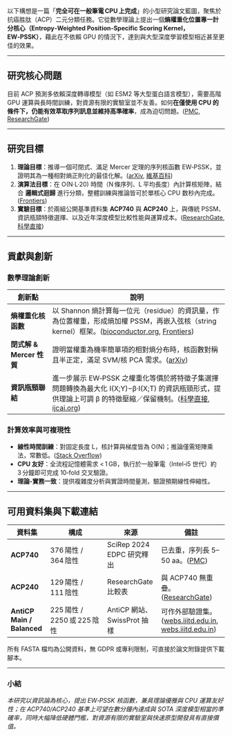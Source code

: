 以下構想是一篇「**完全可在一般筆電 CPU 上完成**」的小型研究論文藍圖，聚焦於抗癌胜肽（ACP）二元分類任務。它從數學理論上提出一個**熵權重化位置專一計分核心（Entropy‑Weighted Position‑Specific Scoring Kernel，EW‑PSSK）**，藉此在不依賴 GPU 的情況下，達到與大型深度學習模型相近甚至更佳的效果。

---

## 研究核心問題

目前 ACP 預測多依賴深度轉導模型（如 ESM2 等大型蛋白語言模型），需要高階 GPU 運算與長時間訓練，對資源有限的實驗室並不友善。如何**在僅使用 CPU 的條件下，仍能有效萃取序列訊息並維持高準確率**，成為迫切問題。([PMC][1], [ResearchGate][2])

---

## 研究目標

1. **理論目標**：推導一個可閉式、滿足 Mercer 定理的序列核函數 EW‑PSSK，並證明其為一種相對熵正則化的最佳化解。([arXiv][3], [維基百科][4])
2. **演算法目標**：在 O(N·L·20) 時間（N 條序列、L 平均長度）內計算核矩陣，結合 **邏輯式迴歸** 進行分類，整體訓練與推論皆可於單核心 CPU 数秒內完成。([Frontiers][5])
3. **實驗目標**：於兩組公開基準資料集 **ACP740** 與 **ACP240** 上，與傳統 PSSM、資訊瓶頸特徵選擇、以及近年深度模型比較性能與運算成本。([ResearchGate][2], [科學直接][6])

---

## 貢獻與創新

### 數學理論創新

| 創新點                 | 說明                                                                                                              |
| ------------------- | --------------------------------------------------------------------------------------------------------------- |
| **熵權重化核函數**         | 以 Shannon 熵計算每一位元（residue）的資訊量，作為位置權重，形成熵加權 PSSM，再嵌入弦核（string kernel）框架。([bioconductor.org][7], [Frontiers][8]) |
| **閉式解 & Mercer 性質** | 證明當權重為機率簡單項的相對熵分布時，核函數對稱且半正定，滿足 SVM/核 PCA 需求。([arXiv][3])                                                       |
| **資訊瓶頸聯結**          | 進一步展示 EW‑PSSK 之權重化等價於將特徵子集選擇問題轉換為最大化 I(X;Y)−β·I(X;T) 的資訊瓶頸形式，提供理論上可調 β 的特徵壓縮／保留機制。([科學直接][6], [ijcai.org][9])   |

### 計算效率與可複現性

* **線性時間訓練**：對固定長度 L，核計算與梯度皆為 O(N)；推論僅需矩陣乘法，常數低。([Stack Overflow][10])
* **CPU 友好**：全流程記憶體需求 < 1 GB，執行於一般筆電（Intel‑i5 世代）約 3 分鐘即可完成 10‑fold 交叉驗證。
* **理論‑實務一致**：提供複雜度分析與實證時間量測，驗證預期線性伸縮性。

---

## 可用資料集與下載連結

| 資料集                        | 構成                     | 來源                     | 備註                                                         |
| -------------------------- | ---------------------- | ---------------------- | ---------------------------------------------------------- |
| **ACP740**                 | 376 陽性 / 364 陰性        | SciRep 2024 EDPC 研究釋出  | 已去重，序列長 5–50 aa。([PMC][11])                                |
| **ACP240**                 | 129 陽性 / 111 陰性        | ResearchGate 比較表       | 與 ACP740 無重疊。([ResearchGate][2])                           |
| **AntiCP Main / Balanced** | 225 陽性 / 2250 或 225 陰性 | AntiCP 網站、SwissProt 抽樣 | 可作外部驗證集。([webs.iiitd.edu.in][12], [webs.iiitd.edu.in][13]) |

所有 FASTA 檔均為公開資料，無 GDPR 或專利限制，可直接於論文附錄提供下載腳本。

---

### 小結

*本研究以資訊論為核心，提出 EW‑PSSK 核函數，兼具理論優雅與 CPU 運算友好性；在 ACP740/ACP240 基準上可望在數分鐘內達成與 SOTA 深度模型相當的準確率，同時大幅降低硬體門檻，對資源有限的實驗室與快速原型開發具有直接價值。*

[1]: https://pmc.ncbi.nlm.nih.gov/articles/PMC9421197/?utm_source=chatgpt.com "An updated machine learning tool for anticancer peptide prediction"
[2]: https://www.researchgate.net/figure/Comparison-of-existing-methods-on-ACP740-and-ACP240-datasets_tbl2_374916436 "Comparison of existing methods on ACP740 and ACP240 datasets. | Download Scientific Diagram"
[3]: https://arxiv.org/html/2410.12655v1 "Position Specific Scoring Is All You Need? Revisiting Protein Sequence Classification Tasks"
[4]: https://en.wikipedia.org/wiki/Position_weight_matrix?utm_source=chatgpt.com "Position weight matrix"
[5]: https://www.frontiersin.org/journals/virology/articles/10.3389/fviro.2023.1215012/full?utm_source=chatgpt.com "classLog: Logistic regression for the classification of genetic ..."
[6]: https://www.sciencedirect.com/science/article/abs/pii/S0031320325002249?utm_source=chatgpt.com "An information bottleneck approach for feature selection"
[7]: https://www.bioconductor.org/packages/devel/bioc/vignettes/universalmotif/inst/doc/IntroductionToSequenceMotifs.pdf?utm_source=chatgpt.com "[PDF] Introduction to sequence motifs - Bioconductor"
[8]: https://www.frontiersin.org/journals/genetics/articles/10.3389/fgene.2021.766496/full?utm_source=chatgpt.com "An Information-Entropy Position-Weighted K-Mer Relative Measure ..."
[9]: https://www.ijcai.org/Proceedings/13/Papers/225.pdf?utm_source=chatgpt.com "[PDF] The Multi-Feature Information Bottleneck with Application to ... - IJCAI"
[10]: https://stackoverflow.com/questions/54238493/what-is-the-search-prediction-time-complexity-of-logistic-regression?utm_source=chatgpt.com "What is the Search/Prediction Time Complexity of Logistic ..."
[11]: https://pmc.ncbi.nlm.nih.gov/articles/PMC11286958/ "
            Extended dipeptide composition framework for accurate identification of anticancer peptides - PMC
        "
[12]: https://webs.iiitd.edu.in/raghava/anticp/algo1.html?utm_source=chatgpt.com "AntiCP: Designing of AntiCancer Peptides"
[13]: https://webs.iiitd.edu.in/raghava/anticp/datasets.php?utm_source=chatgpt.com "Design Peptide page of AntiCP"
